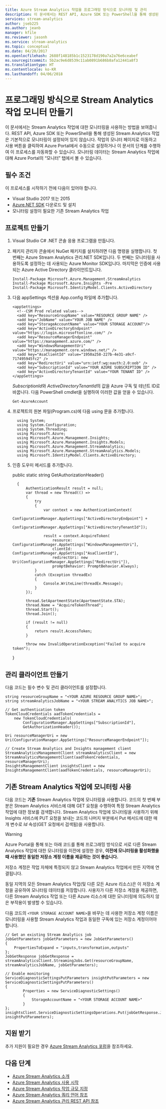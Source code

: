 ```yaml
---
title: Azure Stream Analytics 작업을 프로그래밍 방식으로 모니터링 및 관리
description: 이 문서에서는 REST API, Azure SDK 또는 PowerShell을 통해 생성된 Stream Analytics 작업을 프로그래밍 방식으로 모니터링하는 방법에 대해 설명합니다.
services: stream-analytics
author: jseb225
ms.author: jeanb
manager: kfile
ms.reviewer: jasonh
ms.service: stream-analytics
ms.topic: conceptual
ms.date: 04/20/2017
ms.openlocfilehash: 2688f148185b1c1523178d190a7a2a76e6ceabef
ms.sourcegitcommit: 5b2ac9e6d8539c11ab0891b686b8afa12441a8f3
ms.translationtype: HT
ms.contentlocale: ko-KR
ms.lasthandoff: 04/06/2018
---
```

# <a name="programmatically-create-a-stream-analytics-job-monitor"></a>프로그래밍 방식으로 Stream Analytics 작업 모니터 만들기

이 문서에서는 Stream Analytics 작업에 대한 모니터링을 사용하는 방법을 보여줍니다. REST API, Azure SDK 또는 PowerShell을 통해 생성된 Stream Analytics 작업은 기본적으로 모니터링이 설정되어 있지 않습니다. 작업의 모니터 페이지로 이동하고 사용 버튼을 클릭하여 Azure Portal에서 수동으로 설정하거나 이 문서의 단계를 수행하여 이 프로세스를 자동화할 수 있습니다. 모니터링 데이터는 Stream Analytics 작업에 대해 Azure Portal의 “모니터” 탭에서 볼 수 있습니다.

## <a name="prerequisites"></a>필수 조건

이 프로세스를 시작하기 전에 다음이 있어야 합니다.

* Visual Studio 2017 또는 2015
* [Azure.NET SDK](https://azure.microsoft.com/downloads/) 다운로드 및 설치
* 모니터링 설정이 필요한 기존 Stream Analytics 작업

## <a name="create-a-project"></a>프로젝트 만들기

1. Visual Studio C# .NET 콘솔 응용 프로그램을 만듭니다.
2. 패키지 관리자 콘솔에서 NuGet 패키지를 설치하려면 다음 명령을 실행합니다. 첫 번째는 Azure Stream Analytics 관리.NET SDK입니다. 두 번째는 모니터링을 사용하도록 설정하는 데 사용되는 Azure Monitor SDK입니다. 마지막은 인증에 사용되는 Azure Active Directory 클라이언트입니다.
   
   ```
   Install-Package Microsoft.Azure.Management.StreamAnalytics
   Install-Package Microsoft.Azure.Insights -Pre
   Install-Package Microsoft.IdentityModel.Clients.ActiveDirectory
   ```
3. 다음 appSettings 섹션을 App.config 파일에 추가합니다.
   
   ```
   <appSettings>
     <!--CSM Prod related values-->
     <add key="ResourceGroupName" value="RESOURCE GROUP NAME" />
     <add key="JobName" value="YOUR JOB NAME" />
     <add key="StorageAccountName" value="YOUR STORAGE ACCOUNT"/>
     <add key="ActiveDirectoryEndpoint" value="https://login.microsoftonline.com/" />
     <add key="ResourceManagerEndpoint" value="https://management.azure.com/" />
     <add key="WindowsManagementUri" value="https://management.core.windows.net/" />
     <add key="AsaClientId" value="1950a258-227b-4e31-a9cf-717495945fc2" />
     <add key="RedirectUri" value="urn:ietf:wg:oauth:2.0:oob" />
     <add key="SubscriptionId" value="YOUR AZURE SUBSCRIPTION ID" />
     <add key="ActiveDirectoryTenantId" value="YOUR TENANT ID" />
   </appSettings>
   ```
   *SubscriptionId*와 *ActiveDirectoryTenantId*의 값을 Azure 구독 및 테넌트 ID로 바꿉니다. 다음 PowerShell cmdlet을 실행하여 이러한 값을 얻을 수 있습니다.
   
   ```
   Get-AzureAccount
   ```
4. 프로젝트의 원본 파일(Program.cs)에 다음 using 문을 추가합니다.
   
   ```
     using System;
     using System.Configuration;
     using System.Threading;
     using Microsoft.Azure;
     using Microsoft.Azure.Management.Insights;
     using Microsoft.Azure.Management.Insights.Models;
     using Microsoft.Azure.Management.StreamAnalytics;
     using Microsoft.Azure.Management.StreamAnalytics.Models;
     using Microsoft.IdentityModel.Clients.ActiveDirectory;
   ```
5. 인증 도우미 메서드를 추가합니다.
   
     public static string GetAuthorizationHeader()
   
         {
             AuthenticationResult result = null;
             var thread = new Thread(() =>
             {
                 try
                 {
                     var context = new AuthenticationContext(
                         ConfigurationManager.AppSettings["ActiveDirectoryEndpoint"] +
                         ConfigurationManager.AppSettings["ActiveDirectoryTenantId"]);
   
                     result = context.AcquireToken(
                         resource: ConfigurationManager.AppSettings["WindowsManagementUri"],
                         clientId: ConfigurationManager.AppSettings["AsaClientId"],
                         redirectUri: new Uri(ConfigurationManager.AppSettings["RedirectUri"]),
                         promptBehavior: PromptBehavior.Always);
                 }
                 catch (Exception threadEx)
                 {
                     Console.WriteLine(threadEx.Message);
                 }
             });
   
             thread.SetApartmentState(ApartmentState.STA);
             thread.Name = "AcquireTokenThread";
             thread.Start();
             thread.Join();
   
             if (result != null)
             {
                 return result.AccessToken;
             }
   
             throw new InvalidOperationException("Failed to acquire token");
     }

## <a name="create-management-clients"></a>관리 클라이언트 만들기

다음 코드는 필수 변수 및 관리 클라이언트를 설정합니다.

    string resourceGroupName = "<YOUR AZURE RESOURCE GROUP NAME>";
    string streamAnalyticsJobName = "<YOUR STREAM ANALYTICS JOB NAME>";

    // Get authentication token
    TokenCloudCredentials aadTokenCredentials =
        new TokenCloudCredentials(
            ConfigurationManager.AppSettings["SubscriptionId"],
            GetAuthorizationHeader());

    Uri resourceManagerUri = new
    Uri(ConfigurationManager.AppSettings["ResourceManagerEndpoint"]);

    // Create Stream Analytics and Insights management client
    StreamAnalyticsManagementClient streamAnalyticsClient = new
    StreamAnalyticsManagementClient(aadTokenCredentials, resourceManagerUri);
    InsightsManagementClient insightsClient = new
    InsightsManagementClient(aadTokenCredentials, resourceManagerUri);

## <a name="enable-monitoring-for-an-existing-stream-analytics-job"></a>기존 Stream Analytics 작업에 모니터링 사용

다음 코드는 **기존** Stream Analytics 작업에 모니터링을 사용합니다. 코드의 첫 번째 부분은 Stream Analytics 서비스에 대해 GET 요청을 수행하여 특정 Stream Analytics 작업에 대한 정보를 검색합니다. Stream Analytics 작업에 모니터링을 사용하기 위해 Insights 서비스에 PUT 요청을 보내는 코드의 나머지 부분에서 Put 메서드에 대한 매개 변수로 *Id* 속성(GET 요청에서 검색됨)을 사용합니다.

>[!WARNING]
>Azure Portal을 통해 또는 아래 코드를 통해 프로그래밍 방식으로 서로 다른 Stream Analytics 작업에 대한 모니터링을 이전에 설정한 경우, **이전에 모니터링을 활성화했을 때 사용했던 동일한 저장소 계정 이름을 제공하는 것이 좋습니다.**
> 
> 저장소 계정은 작업 자체에 특정되지 않고 Stream Analytics 작업에서 만든 지역에 연결됩니다.
> 
> 동일 지역의 모든 Stream Analytics 작업(및 다른 모든 Azure 리소스)은 이 저장소 계정을 공유하여 모니터링 데이터를 저장합니다. 사용자가 다른 저장소 계정을 제공하면, 다른 Stream Analytics 작업 또는 다른 Azure 리소스에 대한 모니터링에 의도하지 않은 부작용이 발생할 수 있습니다.
> 
> 다음 코드의 `<YOUR STORAGE ACCOUNT NAME>`을 바꾸는 데 사용한 저장소 계정 이름은 모니터링을 사용할 Stream Analytics 작업과 동일한 구독에 있는 저장소 계정이어야 합니다.
> 
> 

    // Get an existing Stream Analytics job
    JobGetParameters jobGetParameters = new JobGetParameters()
    {
        PropertiesToExpand = "inputs,transformation,outputs"
    };
    JobGetResponse jobGetResponse = streamAnalyticsClient.StreamingJobs.Get(resourceGroupName, streamAnalyticsJobName, jobGetParameters);

    // Enable monitoring
    ServiceDiagnosticSettingsPutParameters insightPutParameters = new ServiceDiagnosticSettingsPutParameters()
    {
            Properties = new ServiceDiagnosticSettings()
            {
                StorageAccountName = "<YOUR STORAGE ACCOUNT NAME>"
            }
    };
    insightsClient.ServiceDiagnosticSettingsOperations.Put(jobGetResponse.Job.Id, insightPutParameters);



## <a name="get-support"></a>지원 받기

추가 지원이 필요한 경우 [Azure Stream Analytics 포럼](https://social.msdn.microsoft.com/Forums/azure/home?forum=AzureStreamAnalytics)을 참조하세요.

## <a name="next-steps"></a>다음 단계

* [Azure Stream Analytics 소개](stream-analytics-introduction.md)
* [Azure Stream Analytics 사용 시작](stream-analytics-real-time-fraud-detection.md)
* [Azure  Stream Analytics 작업 규모 지정](stream-analytics-scale-jobs.md)
* [Azure  Stream Analytics 쿼리 언어 참조](https://msdn.microsoft.com/library/azure/dn834998.aspx)
* [Azure Stream Analytics 관리 REST API 참조](https://msdn.microsoft.com/library/azure/dn835031.aspx)

